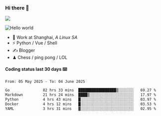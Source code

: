 ### Hi there 👋
![](https://komarev.com/ghpvc/?username=Xuhandsome)


<img src="https://github-readme-stats.vercel.app/api?username=XuHandsome&show_icons=true&theme=merko" alt="Hello world">

<br/>

- 🍻  Work at Shanghai, _A Linux SA_
- ⚡  Python / Vue / Shell
- ✍️  Blogger
- ♟  Chess / ping pong / LOL

#### Coding status last 30 days ⌨️

<!--START_SECTION:waka-->

```txt
From: 05 May 2025 - To: 04 June 2025

Go               82 hrs 33 mins  █████████████████▒░░░░░░░   69.27 %
Markdown         21 hrs 24 mins  ████▒░░░░░░░░░░░░░░░░░░░░   17.97 %
Python           4 hrs 43 mins   █░░░░░░░░░░░░░░░░░░░░░░░░   03.97 %
Docker           4 hrs 12 mins   █░░░░░░░░░░░░░░░░░░░░░░░░   03.53 %
YAML             3 hrs 31 mins   ▓░░░░░░░░░░░░░░░░░░░░░░░░   02.95 %
```

<!--END_SECTION:waka-->
